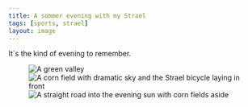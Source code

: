 ```yaml
---
title: A sommer evening with my Strael
tags: [sports, strael]
layout: image
---
```

It´s the kind of evening to remember.

<figure>
<img src="/img/strael/IMG_2543.jpg" alt="A green valley">
<img src="/img/strael/IMG_2546.jpg" alt="A corn field with dramatic sky and the Strael bicycle laying in front">
<img src="/img/strael/IMG_2549.jpg" alt="A straight road into the evening sun with corn fields aside">
</figure>